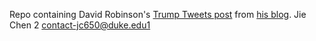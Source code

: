 Repo containing David Robinson's [Trump Tweets post](http://varianceexplained.org/r/trump-tweets/) from [his blog](http://varianceexplained.org).
Jie Chen
2 contact-jc650@duke.edu1
